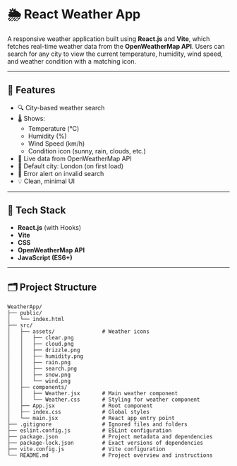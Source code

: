 # 🌦️ React Weather App

A responsive weather application built using **React.js** and **Vite**, which fetches real-time weather data from the **OpenWeatherMap API**. Users can search for any city to view the current temperature, humidity, wind speed, and weather condition with a matching icon.

---

## 📌 Features

- 🔍 City-based weather search
- 🌡️ Shows:
  - Temperature (°C)
  - Humidity (%)
  - Wind Speed (km/h)
  - Condition icon (sunny, rain, clouds, etc.)
- 📡 Live data from OpenWeatherMap API
- 📍 Default city: London (on first load)
- 🚫 Error alert on invalid search
- 💡 Clean, minimal UI

---

## 🧰 Tech Stack

- **React.js** (with Hooks)
- **Vite**
- **CSS**
- **OpenWeatherMap API**
- **JavaScript (ES6+)**

---

## 🗂️ Project Structure

```plaintext
WeatherApp/
├── public/
│   └── index.html
├── src/
│   ├── assets/               # Weather icons
│   │   ├── clear.png
│   │   ├── cloud.png
│   │   ├── drizzle.png
│   │   ├── humidity.png
│   │   ├── rain.png
│   │   ├── search.png
│   │   ├── snow.png
│   │   └── wind.png
│   ├── components/
│   │   ├── Weather.jsx       # Main weather component
│   │   └── Weather.css       # Styling for weather component
│   ├── App.jsx               # Root component
│   ├── index.css             # Global styles
│   └── main.jsx              # React app entry point
├── .gitignore                # Ignored files and folders
├── eslint.config.js          # ESLint configuration
├── package.json              # Project metadata and dependencies
├── package-lock.json         # Exact versions of dependencies
├── vite.config.js            # Vite configuration
└── README.md                 # Project overview and instructions

